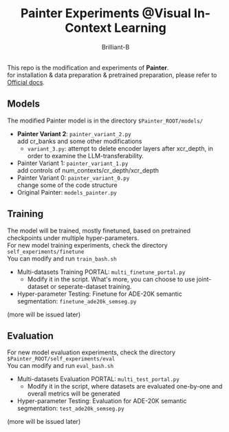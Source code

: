 <div align="center">
<h1>Painter Experiments @Visual In-Context Learning</h1>
Brilliant-B
</div>
<br>

This repo is the modification and experiments of **Painter**. <br>
for installation & data preparation & pretrained preparation, please refer to [Official docs](docs/Official_README.md).

## Models
The modified Painter model is in the directory `$Painter_ROOT/models/` <br>
- **Painter Variant 2**: `painter_variant_2.py` <br>
  add cr_banks and some other modifications <br>
  - `variant_3.py`: attempt to delete encoder layers after xcr_depth, in order to examine the LLM-transferability. <br>
- Painter Variant 1: `painter_variant_1.py` <br>
  add controls of num_contexts/cr_depth/xcr_depth
- Painter Variant 0: `painter_variant_0.py` <br>
  change some of the code structure
- Original Painter: `models_painter.py` <br>


## Training
The model will be trained, mostly finetuned, based on pretrained checkpoints under multiple hyper-parameters. <br>
For new model training experiments, check the directory `self_experiments/finetune` <br>
You can modify and run `train_bash.sh` <br>
- Multi-datasets Training PORTAL: `multi_finetune_portal.py` <br>
  - Modify it in the script. What's more, you can choose to use joint-dataset or seperate-dataset training. <br>
- Hyper-parameter Testing: Finetune for ADE-20K semantic segmentation: `finetune_ade20k_semseg.py` <br>

(more will be issued later) <br>


## Evaluation
For new model evaluation experiments, check the directory `$Painter_ROOT/self_experiments/eval` <br>
You can modify and run `eval_bash.sh` <br>
- Multi-datasets Evaluation PORTAL: `multi_test_portal.py` <br>
  - Modify it in the script, where datasets are evaluated one-by-one and overall metrics will be generated <br>
- Hyper-parameter Testing: Evaluation for ADE-20K semantic segmentation: `test_ade20k_semseg.py` <br>

(more will be issued later) <br>

